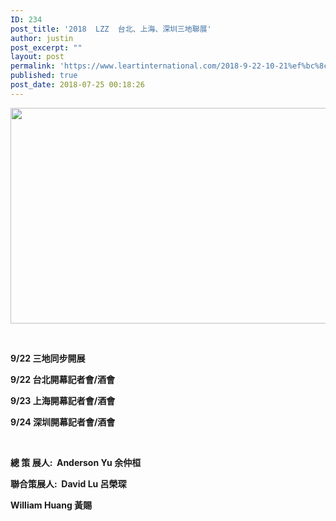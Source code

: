 ```yaml
---
ID: 234
post_title: '2018  LZZ  台北、上海、深圳三地聯展'
author: justin
post_excerpt: ""
layout: post
permalink: 'https://www.leartinternational.com/2018-9-22-10-21%ef%bc%8c%e5%8f%b0%e5%8c%97%ef%bc%8c%e4%b8%8a%e6%b5%b7%ef%bc%8c%e6%b7%b1%e5%9c%b3-%e4%b8%89%e5%9c%b0%e8%81%af%e5%b1%95/'
published: true
post_date: 2018-07-25 00:18:26
---
```

<img class="alignnone wp-image-654 " src="https://www.leartinternational.com/wordpress/wp-content/uploads/2018/08/06-1024x486.jpg" alt="" width="727" height="345" />

&nbsp;

<strong>9/22 三地同步開展</strong>

<strong>9/22 台北開幕記者會/酒會</strong>

<strong>9/23 上海開幕記者會/酒會</strong>

<strong>9/24 深圳開幕記者會/酒會</strong>

&nbsp;

<strong>總 策 展人:  Anderson Yu 余仲桓</strong>

<strong>聯合策展人:  David Lu 呂榮琛</strong>

<strong>William Huang 黃賜</strong>